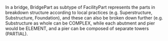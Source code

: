 In a bridge, BridgePart as subtype of FacilityPart represents the parts in breakdown structure according to local practices (e.g. Superstructure, Substructure, Foundation), and these can also be broken down further (e.g. Substructure as whole can be COMPLEX, while each abutment and pier would be ELEMENT, and a pier can be composed of separate towers (PARTIAL).
